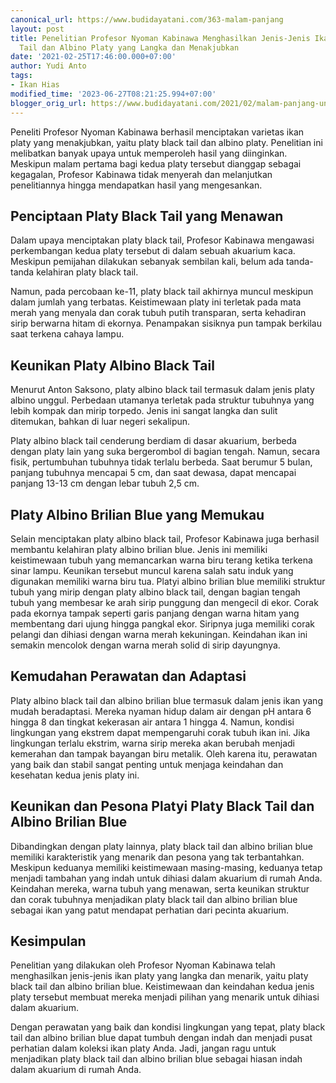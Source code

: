 ```yaml
---
canonical_url: https://www.budidayatani.com/363-malam-panjang
layout: post
title: Penelitian Profesor Nyoman Kabinawa Menghasilkan Jenis-Jenis Ikan Platy Black
  Tail dan Albino Platy yang Langka dan Menakjubkan
date: '2021-02-25T17:46:00.000+07:00'
author: Yudi Anto
tags:
- Ikan Hias
modified_time: '2023-06-27T08:21:25.994+07:00'
blogger_orig_url: https://www.budidayatani.com/2021/02/malam-panjang-untuk-platy-albino-black.html
---
```


<p>Peneliti Profesor Nyoman Kabinawa berhasil menciptakan varietas ikan platy yang menakjubkan, yaitu platy black tail dan albino platy. Penelitian ini melibatkan banyak upaya untuk memperoleh hasil yang diinginkan. Meskipun malam pertama bagi kedua platy tersebut dianggap sebagai kegagalan, Profesor Kabinawa tidak menyerah dan melanjutkan penelitiannya hingga mendapatkan hasil yang mengesankan.</p><h2>Penciptaan Platy Black Tail yang Menawan</h2><p>Dalam upaya menciptakan platy black tail, Profesor Kabinawa mengawasi perkembangan kedua platy tersebut di dalam sebuah akuarium kaca. Meskipun pemijahan dilakukan sebanyak sembilan kali, belum ada tanda-tanda kelahiran platy black tail.</p><p>Namun, pada percobaan ke-11, platy black tail akhirnya muncul meskipun dalam jumlah yang terbatas. Keistimewaan platy ini terletak pada mata merah yang menyala dan corak tubuh putih transparan, serta kehadiran sirip berwarna hitam di ekornya. Penampakan sisiknya pun tampak berkilau saat terkena cahaya lampu.</p><h2>Keunikan Platy Albino Black Tail</h2><p>Menurut Anton Saksono, platy albino black tail termasuk dalam jenis platy albino unggul. Perbedaan utamanya terletak pada struktur tubuhnya yang lebih kompak dan mirip torpedo. Jenis ini sangat langka dan sulit ditemukan, bahkan di luar negeri sekalipun.</p><p>Platy albino black tail cenderung berdiam di dasar akuarium, berbeda dengan platy lain yang suka bergerombol di bagian tengah. Namun, secara fisik, pertumbuhan tubuhnya tidak terlalu berbeda. Saat berumur 5 bulan, panjang tubuhnya mencapai 5 cm, dan saat dewasa, dapat mencapai panjang 13-13 cm dengan lebar tubuh 2,5 cm.</p><h2>Platy Albino Brilian Blue yang Memukau</h2><p>Selain menciptakan platy albino black tail, Profesor Kabinawa juga berhasil membantu kelahiran platy albino brilian blue. Jenis ini memiliki keistimewaan tubuh yang memancarkan warna biru terang ketika terkena sinar lampu. Keunikan tersebut muncul karena salah satu induk yang digunakan memiliki warna biru tua. Platyi albino brilian blue memiliki struktur tubuh yang mirip dengan platy albino black tail, dengan bagian tengah tubuh yang membesar ke arah sirip punggung dan mengecil di ekor. Corak pada ekornya tampak seperti garis panjang dengan warna hitam yang membentang dari ujung hingga pangkal ekor. Siripnya juga memiliki corak pelangi dan dihiasi dengan warna merah kekuningan. Keindahan ikan ini semakin mencolok dengan warna merah solid di sirip dayungnya.</p><h2>Kemudahan Perawatan dan Adaptasi</h2><p>Platy albino black tail dan albino brilian blue termasuk dalam jenis ikan yang mudah beradaptasi. Mereka nyaman hidup dalam air dengan pH antara 6 hingga 8 dan tingkat kekerasan air antara 1 hingga 4. Namun, kondisi lingkungan yang ekstrem dapat mempengaruhi corak tubuh ikan ini. Jika lingkungan terlalu ekstrim, warna sirip mereka akan berubah menjadi kemerahan dan tampak bayangan biru metalik. Oleh karena itu, perawatan yang baik dan stabil sangat penting untuk menjaga keindahan dan kesehatan kedua jenis platy ini.</p><h2>Keunikan dan Pesona Platyi Platy Black Tail dan Albino Brilian Blue</h2><p>Dibandingkan dengan platy lainnya, platy black tail dan albino brilian blue memiliki karakteristik yang menarik dan pesona yang tak terbantahkan. Meskipun keduanya memiliki keistimewaan masing-masing, keduanya tetap menjadi tambahan yang indah untuk dihiasi dalam akuarium di rumah Anda. Keindahan mereka, warna tubuh yang menawan, serta keunikan struktur dan corak tubuhnya menjadikan platy black tail dan albino brilian blue sebagai ikan yang patut mendapat perhatian dari pecinta akuarium.</p><h2>Kesimpulan</h2><p>Penelitian yang dilakukan oleh Profesor Nyoman Kabinawa telah menghasilkan jenis-jenis ikan platy yang langka dan menarik, yaitu platy black tail dan albino brilian blue. Keistimewaan dan keindahan kedua jenis platy tersebut membuat mereka menjadi pilihan yang menarik untuk dihiasi dalam akuarium.</p><p>Dengan perawatan yang baik dan kondisi lingkungan yang tepat, platy black tail dan albino brilian blue dapat tumbuh dengan indah dan menjadi pusat perhatian dalam koleksi ikan platy Anda. Jadi, jangan ragu untuk menjadikan platy black tail dan albino brilian blue sebagai hiasan indah dalam akuarium di rumah Anda.</p>